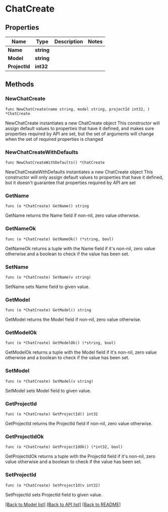 # ChatCreate

## Properties

| Name          | Type       | Description | Notes |
| ------------- | ---------- | ----------- | ----- |
| **Name**      | **string** |             |
| **Model**     | **string** |             |
| **ProjectId** | **int32**  |             |

## Methods

### NewChatCreate

`func NewChatCreate(name string, model string, projectId int32, ) *ChatCreate`

NewChatCreate instantiates a new ChatCreate object
This constructor will assign default values to properties that have it defined,
and makes sure properties required by API are set, but the set of arguments
will change when the set of required properties is changed

### NewChatCreateWithDefaults

`func NewChatCreateWithDefaults() *ChatCreate`

NewChatCreateWithDefaults instantiates a new ChatCreate object
This constructor will only assign default values to properties that have it defined,
but it doesn't guarantee that properties required by API are set

### GetName

`func (o *ChatCreate) GetName() string`

GetName returns the Name field if non-nil, zero value otherwise.

### GetNameOk

`func (o *ChatCreate) GetNameOk() (*string, bool)`

GetNameOk returns a tuple with the Name field if it's non-nil, zero value otherwise
and a boolean to check if the value has been set.

### SetName

`func (o *ChatCreate) SetName(v string)`

SetName sets Name field to given value.

### GetModel

`func (o *ChatCreate) GetModel() string`

GetModel returns the Model field if non-nil, zero value otherwise.

### GetModelOk

`func (o *ChatCreate) GetModelOk() (*string, bool)`

GetModelOk returns a tuple with the Model field if it's non-nil, zero value otherwise
and a boolean to check if the value has been set.

### SetModel

`func (o *ChatCreate) SetModel(v string)`

SetModel sets Model field to given value.

### GetProjectId

`func (o *ChatCreate) GetProjectId() int32`

GetProjectId returns the ProjectId field if non-nil, zero value otherwise.

### GetProjectIdOk

`func (o *ChatCreate) GetProjectIdOk() (*int32, bool)`

GetProjectIdOk returns a tuple with the ProjectId field if it's non-nil, zero value otherwise
and a boolean to check if the value has been set.

### SetProjectId

`func (o *ChatCreate) SetProjectId(v int32)`

SetProjectId sets ProjectId field to given value.

[[Back to Model list]](../README.md#documentation-for-models) [[Back to API list]](../README.md#documentation-for-api-endpoints) [[Back to README]](../README.md)
